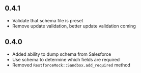 ## 0.4.1

* Validate that schema file is preset
* Remove update validation, better update validation coming

## 0.4.0

* Added ability to dump schema from Salesforce
* Use schema to determine which fields are required
* Removed `RestforceMock::Sandbox.add_required` method

